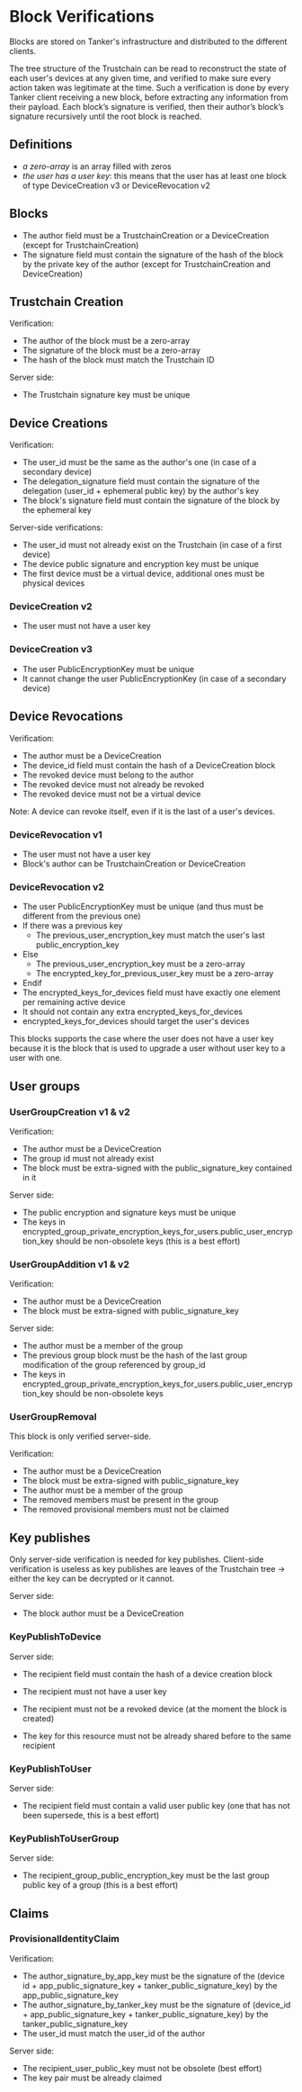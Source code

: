 # Block Verifications

Blocks are stored on Tanker's infrastructure and distributed to the different clients.

The tree structure of the Trustchain can be read to reconstruct the state of each user's devices at any given time, and verified to make sure every action taken was legitimate at the time. Such a verification is done by every Tanker client receiving a new block, before extracting any information from their payload. Each block’s signature is verified, then their author’s block’s signature recursively until the root block is reached.

## Definitions

- *a zero-array* is an array filled with zeros
- *the user has a user key*: this means that the user has at least one block of type DeviceCreation v3 or DeviceRevocation v2

## Blocks

- The author field must be a TrustchainCreation or a DeviceCreation (except for TrustchainCreation)
- The signature field must contain the signature of the hash of the block by the private key of the author (except for TrustchainCreation and DeviceCreation)

## Trustchain Creation

Verification:

- The author of the block must be a zero-array
- The signature of the block must be a zero-array
- The hash of the block must match the Trustchain ID

Server side:

- The Trustchain signature key must be unique

## Device Creations

Verification:

- The user_id must be the same as the author's one (in case of a secondary device)
- The delegation_signature field must contain the signature of the delegation (user_id + ephemeral public key) by the author's key
- The block's signature field must contain the signature of the block by the ephemeral key

Server-side verifications:

- The user_id must not already exist on the Trustchain (in case of a first device)
- The device public signature and encryption key must be unique
- The first device must be a virtual device, additional ones must be physical devices

### DeviceCreation v2

- The user must not have a user key

### DeviceCreation v3

- The user PublicEncryptionKey must be unique
- It cannot change the user PublicEncryptionKey (in case of a secondary device)

## Device Revocations

Verification:

- The author must be a DeviceCreation
- The device_id field must contain the hash of a DeviceCreation block
- The revoked device must belong to the author
- The revoked device must not already be revoked
- The revoked device must not be a virtual device

Note: A device can revoke itself, even if it is the last of a user's devices.

### DeviceRevocation v1

- The user must not have a user key
- Block's author can be TrustchainCreation or DeviceCreation

### DeviceRevocation v2

- The user PublicEncryptionKey must be unique (and thus must be different from the previous one)
- If there was a previous key
  - The previous_user_encryption_key must match the user's last public_encryption_key
- Else
  - The previous_user_encryption_key must be a zero-array
  - The encrypted_key_for_previous_user_key must be a zero-array
- Endif
- The encrypted_keys_for_devices field must have exactly one element per remaining active device
- It should not contain any extra encrypted_keys_for_devices
- encrypted_keys_for_devices should target the user's devices

This blocks supports the case where the user does not have a user key because it
is the block that is used to upgrade a user without user key to a user with one.

## User groups

### UserGroupCreation v1 & v2

Verification:

- The author must be a DeviceCreation
- The group id must not already exist
- The block must be extra-signed with the public_signature_key contained in it

Server side:

- The public encryption and signature keys must be unique
- The keys in encrypted_group_private_encryption_keys_for_users.public_user_encryption_key should be non-obsolete keys (this is a best effort)

### UserGroupAddition v1 & v2

Verification:

- The author must be a DeviceCreation
- The block must be extra-signed with public_signature_key

Server side:

- The author must be a member of the group
- The previous group block must be the hash of the last group modification of the group referenced by group_id
- The keys in encrypted_group_private_encryption_keys_for_users.public_user_encryption_key should be non-obsolete keys

### UserGroupRemoval

This block is only verified server-side.

Verification:

- The author must be a DeviceCreation
- The block must be extra-signed with public_signature_key
- The author must be a member of the group
- The removed members must be present in the group
- The removed provisional members must not be claimed

## Key publishes

Only server-side verification is needed for key publishes. Client-side verification is useless as key publishes are leaves of the Trustchain tree → either the key can be decrypted or it cannot.

Server side:

- The block author must be a DeviceCreation

### KeyPublishToDevice

Server side:

- The recipient field must contain the hash of a device creation block

- The recipient must not have a user key

- The recipient must not be a revoked device (at the moment the block is created)
- The key for this resource must not be already shared before to the same recipient

### KeyPublishToUser

Server side:

- The recipient field must contain a valid user public key (one that has not been supersede, this is a best effort)

### KeyPublishToUserGroup

Server side:

- The recipient_group_public_encryption_key must be the last group public key of a group (this is a best effort)

## Claims

### ProvisionalIdentityClaim

Verification:

- The author_signature_by_app_key must be the signature of the (device id + app_public_signature_key + tanker_public_signature_key) by the app_public_signature_key
- The author_signature_by_tanker_key must be the signature of (device_id + app_public_signature_key + tanker_public_signature_key) by the tanker_public_signature_key
- The user_id must match the user_id of the author

Server side:

- The recipient_user_public_key must not be obsolete (best effort)
- The key pair must be already claimed
